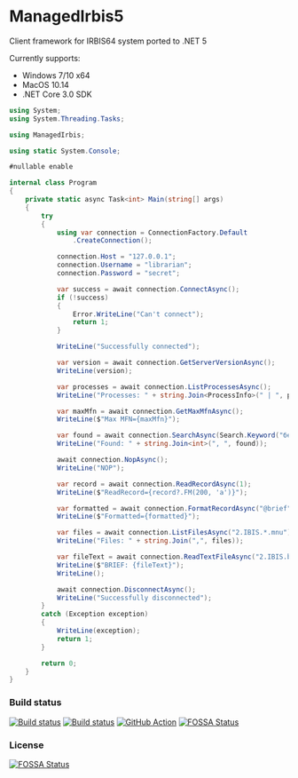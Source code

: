 # ManagedIrbis5

Client framework for IRBIS64 system ported to .NET 5

Currently supports:

* Windows 7/10 x64
* MacOS 10.14
* .NET Core 3.0 SDK

```c#
using System;
using System.Threading.Tasks;

using ManagedIrbis;

using static System.Console;

#nullable enable

internal class Program
{
    private static async Task<int> Main(string[] args)
    {
        try
        {
            using var connection = ConnectionFactory.Default
                .CreateConnection();

            connection.Host = "127.0.0.1";
            connection.Username = "librarian";
            connection.Password = "secret";

            var success = await connection.ConnectAsync();
            if (!success)
            {
                Error.WriteLine("Can't connect");
                return 1;
            }

            WriteLine("Successfully connected");

            var version = await connection.GetServerVersionAsync();
            WriteLine(version);

            var processes = await connection.ListProcessesAsync();
            WriteLine("Processes: " + string.Join<ProcessInfo>(" | ", processes));

            var maxMfn = await connection.GetMaxMfnAsync();
            WriteLine($"Max MFN={maxMfn}");

            var found = await connection.SearchAsync(Search.Keyword("бетон$"));
            WriteLine("Found: " + string.Join<int>(", ", found));

            await connection.NopAsync();
            WriteLine("NOP");

            var record = await connection.ReadRecordAsync(1);
            WriteLine($"ReadRecord={record?.FM(200, 'a')}");

            var formatted = await connection.FormatRecordAsync("@brief", 1);
            WriteLine($"Formatted={formatted}");

            var files = await connection.ListFilesAsync("2.IBIS.*.mnu");
            WriteLine("Files: " + string.Join(",", files));

            var fileText = await connection.ReadTextFileAsync("2.IBIS.brief.pft");
            WriteLine($"BRIEF: {fileText}");
            WriteLine();

            await connection.DisconnectAsync();
            WriteLine("Successfully disconnected");
        }
        catch (Exception exception)
        {
            WriteLine(exception);
            return 1;
        }

        return 0;
    }
}
```

### Build status

[![Build status](https://img.shields.io/appveyor/ci/AlexeyMironov/managedirbis5.svg)](https://ci.appveyor.com/project/AlexeyMironov/managedirbis5/)
[![Build status](https://api.travis-ci.org/amironov73/ManagedIrbis5.svg)](https://travis-ci.org/amironov73/ManagedIrbis5/)
[![GitHub Action](https://github.com/amironov73/ManagedIrbis5/workflows/CI/badge.svg)](https://github.com/amironov73/ManagedIrbis5/actions)
[![FOSSA Status](https://app.fossa.com/api/projects/git%2Bgithub.com%2Famironov73%2FManagedIrbis5.svg?type=shield)](https://app.fossa.com/projects/git%2Bgithub.com%2Famironov73%2FManagedIrbis5?ref=badge_shield)

### License


[![FOSSA Status](https://app.fossa.com/api/projects/git%2Bgithub.com%2Famironov73%2FManagedIrbis5.svg?type=large)](https://app.fossa.com/projects/git%2Bgithub.com%2Famironov73%2FManagedIrbis5?ref=badge_large)